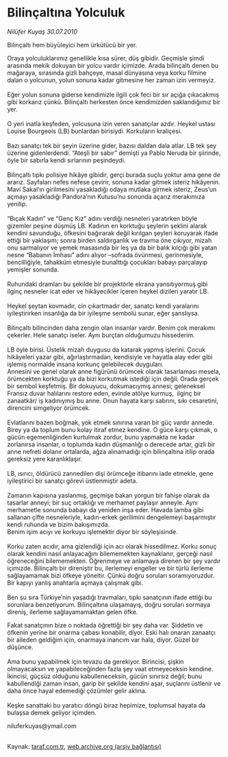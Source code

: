# Bilinçaltına Yolculuk

*Nilüfer Kuyaş 30.07.2010*

<div class="yazi"><p>Bilinçaltı hem büyüleyici hem ürkütücü bir yer.</p>
<p>Oraya yolculuklarımız genellikle kısa sürer, düş gibidir. Geçmişle şimdi arasında mekik dokuyan bir yolcu vardır içimizde. Arada bilinçaltı denen bu mağaraya, sırasında gizli bahçeye, masal dünyasına veya korku filmine dalan o yolcunun, yolun sonuna kadar gitmesine her zaman izin vermeyiz.<br/><br/>Eğer yolun sonuna giderse kendimizle ilgili çok feci bir sır açığa çıkacakmış gibi korkarız çünkü. Bilinçaltı herkesten önce kendimizden saklandığımız bir yer. <br/><br/>O yeri inatla keşfeden, yolcusuna izin veren sanatçılar azdır. Heykel ustası Louise Bourgeois (LB) bunlardan birisiydi. Korkuların kraliçesi.<br/><br/>Bazı sanatçı tek bir şeyin üzerine gider, bazısı daldan dala atlar. LB tek şey üzerine gidenlerdendi. “Ateşli bir sabır” demişti ya Pablo Neruda bir şiirinde, öyle bir sabırla kendi sırlarının peşindeydi.<br/><br/>Bilinçaltı tıpkı polisiye hikâye gibidir, gerçi burada suçlu yoktur ama gene de ararız. Sayfaları nefes nefese çevirir, sonuna kadar gitmek isteriz hikâyenin. Mavi Sakal’ın girilmesini yasakladığı odaya mutlaka girmek isteriz, Zeus’un açmayı yasakladığı Pandora’nın Kutusu’nu sonunda açarız merakımıza yenilip.<br/><br/>“Bıçak Kadın” ve “Genç Kız” adını verdiği nesneleri yaratırken böyle gizemler peşine düşmüş LB. Kadının en korktuğu şeylerin şeklini alarak kendini savunduğu, öfkesini bağırarak değil kırılgan şeyleri koruyarak ifade ettiği bir yaklaşım; sonra birden saldırganlık ve travma öne çıkıyor, mizah onu sarmalıyor ve yemek masasında bir leş ya da bir balık kılçığı gibi yatan nesne “Babanın İmhası” adını alıyor –sofrada övünmesi, gerinmesiyle, bencilliğiyle, tahakküm etmesiyle bunalttığı çocukları babayı parçalayıp yemişler sonunda.     <br/><br/>Ruhundaki dramları bu şekilde bir projektörle ekrana yansıtıyormuş gibi ilginç nesneler icat eder ve hikâyecikler içeren heykel dizileri yaratır LB.<br/><br/>Heykel şeytan kovmadır, cin çıkartmadır der, sanatçı kendi yaralarını iyileştirirken insanlığa da bir iyileşme sembolü sunar, eğer şanslıysa. <br/><br/>Bilinçaltı bilincinden daha zengin olan insanlar vardır. Benim çok merakımı çekerler. Hele sanatçı iseler. Aynı burçtan olduğumuzu hissederim.<br/><br/>LB öyle birisi. Üstelik mizah duygusu da katarak yapmış işlerini. Çocuk hikâyeleri yazar gibi, ağırlaştırmadan, kendisiyle ve hayatla alay eder gibi işlemiş normalde insana korkunç gelebilecek duyguları.<br/>Annesini ve genel olarak anne figürünü örümcek olarak tasarlaması mesela, örümcekten korktuğu ya da bizi korkutmak istediği için değil. Orada gerçek bir sembol keşfetmiş. Bir dokuyucu, dokumacıymış annesi; geleneksel Fransız duvar halılarını restore eden, evinde atölye kurmuş,  ilginç bir zanaatkâr/ iş kadınıymış bu anne. Onun hayata karşı sabrını, sıkı cesaretini, direncini simgeliyor örümcek. <br/><br/>Evlatlarını bazen boğmak, yok etmek sınırına varan bir güç vardır annede. Birey ya da toplum bunu kolay itiraf etmez kendine. O güce karşı çıkmak, o gücün egemenliğinden kurtulmak zordur, bunu yapmakta ne kadar zorlanırsa insanlar, o toplumda kadın düşmanlığı o derecede artar, gizli bir anne nefreti dolanır ortalarda, ağza alınamadığı için bilinçaltına itilip orada gereksiz yere karanlıklaşır.<br/><br/>LB, ısırıcı, öldürücü zannedilen dişi örümceğe itibarını iade etmekle, gene iyileştirici bir sanatçı görevi üstlenmiştir adeta.<br/><br/>Zamanın kapısına yaslanmış, geçmişe bakan yorgun bir fahişe olarak da tasarlar anneyi; bir suç ortaklığı ve merhamet paylaşır anneyle. Aynı merhametle sonunda babayı da yeniden inşa eder. Havada lamba gibi sallanan çifte nesneleriyle, kadın-erkek gerilimini dengelemeyi başarmıştır kendi ruhunda ve bizim bakışımızda.<br/>Benim işim acıyı ve korkuyu işlemektir diyor bir söyleşisinde.<br/><br/>Korku zaten acıdır, ama gizlendiği için acı olarak hissedilmez. Korku sonuç olarak kendini nasıl anlayacağını bilememekten kaynaklanır, gerçeği nasıl öğreneceğini bilememekten. Öğrenmeye ve anlamaya direnen bir şey vardır içimizde. Bilinçaltı bir direniştir bu, ilerlemeyi engeller ve bir türlü ilerleme sağlayamamak bizi öfkeye yöneltir. Çünkü doğru soruları soramıyoruzdur. Bir kapıyı yanlış anahtarla açmaya çalışmak gibi.<br/><br/>Ben şu sıra Türkiye’nin yaşadığı travmaları, tıpkı sanatçının ifade ettiği bu sorunlara benzetiyorum. Bilinçaltına ulaşamayış, doğru soruları sormaya direniş, ilerleme sağlayamamaktan gelen öfke.<br/></p>
<p>Fakat sanatçının bize o noktada öğrettiği bir şey daha var. Şiddetin ve öfkenin yerine bir onarma çabası konabilir, diyor. Eski halı onaran zanaatçı bir aileden geldiğim için, onarmaya inancım var hala, diyor. Güzel bir düşünce. <br/><br/>Ama bunu yapabilmek için tevazu da gerekiyor. Birincisi, şişkin olmayacaksın ve yapabileceğinden fazla şey vaat etmeyeceksin kendine. İkincisi, güçsüz olduğunu kabulleneceksin, gücün sınırsız değil; bunu kabullendiği zaman insan, garip bir şekilde kendini aşar, suçlarını üstlenir ve daha önce hayal edemediği çözümler gelir aklına.<br/><br/>Keşke sanattaki bu yaratıcı döngü biraz hepimize, toplumsal hayata da bulaşsa demek geliyor içimden.<br/></p>
<p>niluferkuyas@ymail.com<br/>      <br/></p></div>

Kaynak: [taraf.com.tr](http://www.taraf.com.tr:80/nilufer-kuyas/makale-bilincaltina-yolculuk.htm), [web.archive.org (arşiv bağlantısı)](http://web.archive.org/web/20100801190116/http://www.taraf.com.tr:80/nilufer-kuyas/makale-bilincaltina-yolculuk.htm)
